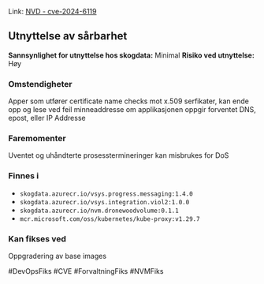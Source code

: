 Link: [NVD - cve-2024-6119](https://nvd.nist.gov/vuln/detail/cve-2024-6119)


## Utnyttelse av sårbarhet

**Sannsynlighet for utnyttelse hos skogdata:** Minimal
**Risiko ved utnyttelse:** Høy
### Omstendigheter
Apper som utfører certificate name checks mot x.509 serfikater, kan ende opp og lese ved feil minneaddresse om applikasjonen oppgir forventet DNS, epost, eller IP Addresse
### Faremomenter
Uventet og uhåndterte prosesstermineringer kan misbrukes for DoS

### Finnes i
- `skogdata.azurecr.io/vsys.progress.messaging:1.4.0`
- `skogdata.azurecr.io/vsys.integration.viol2:1.0.0`
- `skogdata.azurecr.io/nvm.dronewoodvolume:0.1.1`
- `mcr.microsoft.com/oss/kubernetes/kube-proxy:v1.29.7`

### Kan fikses ved
Oppgradering av base images

#DevOpsFiks #CVE #ForvaltningFiks #NVMFiks

